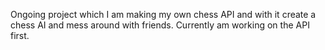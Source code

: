 Ongoing project which I am making my own chess API and with it create a chess AI and mess around with friends. Currently am working on the API first.
